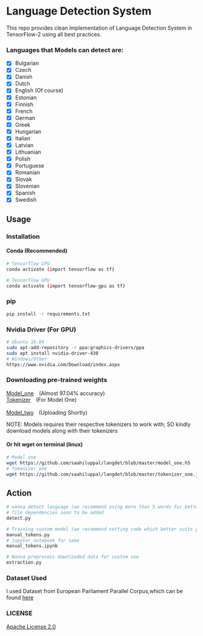 # Language Detection System
This repo provides clean implementation of Language Detection System in TensorFlow-2 using all best practices.
### Languages that Models can detect are:
- [x] Bulgarian
- [x] Czech
- [x] Danish
- [x] Dutch
- [x] English (Of course)
- [x] Estonian
- [x] Finnish
- [x] French
- [x] German
- [x] Greek 
- [x] Hungarian
- [x] Italian
- [x] Latvian
- [x] Lithuanian
- [x] Polish
- [x] Portuguese
- [x] Romanian
- [x] Slovak
- [x] Slovenian
- [x] Spanish
- [x] Swedish

## Usage
### Installation
#### Conda (Recommended)
```bash
# Tensorflow CPU
conda activate (import tensorflow as tf)

# Tensorflow GPU
conda activate (import tensorflow-gpu as tf)
```
### pip
```bash
pip install -r requirements.txt
```
### Nvidia Driver (For GPU)

```bash
# Ubuntu 18.04
sudo apt-add-repository -r ppa:graphics-drivers/ppa
sudo apt install nvidia-driver-430
# Windows/Other
https://www.nvidia.com/Download/index.aspx
```

### Downloading pre-trained weights
<a href='https://github.com/saahiluppal/langdet/blob/master/model_one.h5'>Model_one</a>&emsp;(Almost 97.04% accuracy)
<br />
<a href='https://github.com/saahiluppal/langdet/blob/master/tokenizer_one.json'>Tokenizer</a>&emsp;(For Model One)
<br /><br />
<a href='#'>Model_two</a>&emsp;(Uploading Shortly)

NOTE: Models requires their respective tokenizers to work with; SO kindly download models along with their tokenizers
#### Or hit wget on terminal (linux)
```bash
# Model_one
wget https://github.com/saahiluppal/langdet/blob/master/model_one.h5
# Tokenizer_one
wget https://github.com/saahiluppal/langdet/blob/master/tokenizer_one.json
```
## Action
```bash
# wanna detect language (we recommend using more than 5 words for better accuracy)
# file dependencies soon to be added
detect.py

# Training custom model (we recommend setting code which better suits your needs)
manual_tokens.py
# jupyter notebook for same
manual_tokens.ipynb

# Wanna preprocess downloaded data for custom use
extraction.py
```
### Dataset Used
I used Dataset from European Parliament Parallel Corpus,which can be found <a href='http://www.statmt.org/europarl/'>here</a>

### LICENSE
<a href='https://github.com/saahiluppal/langdet/blob/master/LICENSE'>Apache License 2.0</a>
